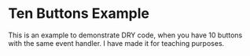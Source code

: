 # Ten Buttons Example

This is an example to demonstrate DRY code, when you have 10 buttons with the
same event handler. I have made it for teaching purposes.
